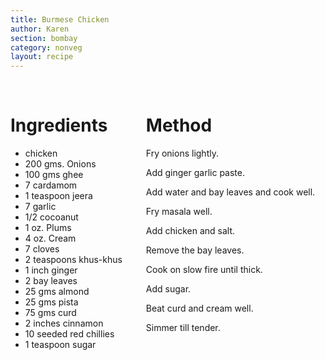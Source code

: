 ```yaml
---
title: Burmese Chicken
author: Karen
section: bombay
category: nonveg
layout: recipe
---
```



<br>
<div class='columns'> <div class='column is-one-third p-3' markdown='1'>

# Ingredients

* chicken
* 200 gms. Onions
* 100 gms ghee
* 7 cardamom
* 1 teaspoon jeera
* 7 garlic
* 1/2 cocoanut
* 1 oz. Plums
* 4 oz. Cream
* 7 cloves
* 2 teaspoons khus-khus
* 1 inch ginger
* 2 bay leaves
* 25 gms almond
* 25 gms pista
* 75 gms curd
* 2 inches cinnamon
* 10 seeded red chillies
* 1 teaspoon sugar




</div> <div class='column is-two-thirds p-3' markdown='1'>

# Method

Fry onions lightly.

Add ginger garlic paste.

Add water and bay leaves and cook well.

Fry masala well.

Add chicken and salt.

Remove the bay leaves.

Cook on slow fire until thick.

Add sugar.

Beat curd and cream well.

Simmer till tender.


</div> </div>